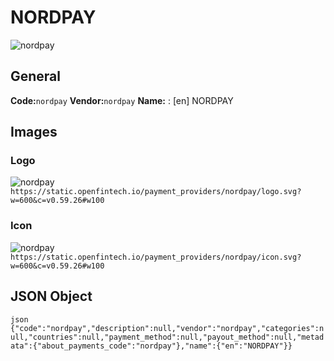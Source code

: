 # NORDPAY 
![nordpay](https://static.openfintech.io/payment_providers/nordpay/logo.svg?w=600&c=v0.59.26#w100) 
## General 
**Code:**`nordpay` 
**Vendor:**`nordpay` 
**Name:** 
:	[en] NORDPAY 
## Images 
### Logo 
![nordpay](https://static.openfintech.io/payment_providers/nordpay/logo.svg?w=600&c=v0.59.26#w100) 
``` https://static.openfintech.io/payment_providers/nordpay/logo.svg?w=600&c=v0.59.26#w100 ``` 
### Icon 
![nordpay](https://static.openfintech.io/payment_providers/nordpay/icon.svg?w=600&c=v0.59.26#w100) 
``` https://static.openfintech.io/payment_providers/nordpay/icon.svg?w=600&c=v0.59.26#w100 ``` 
## JSON Object 
```json {"code":"nordpay","description":null,"vendor":"nordpay","categories":null,"countries":null,"payment_method":null,"payout_method":null,"metadata":{"about_payments_code":"nordpay"},"name":{"en":"NORDPAY"}} ``` 
